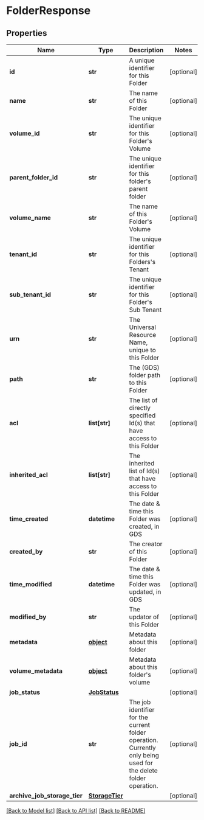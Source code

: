 # FolderResponse

## Properties
Name | Type | Description | Notes
------------ | ------------- | ------------- | -------------
**id** | **str** | A unique identifier for this Folder | [optional] 
**name** | **str** | The name of this Folder | [optional] 
**volume_id** | **str** | The unique identifier for this Folder&#39;s Volume | [optional] 
**parent_folder_id** | **str** | The unique identifier for this folder&#39;s parent folder | [optional] 
**volume_name** | **str** | The name of this Folder&#39;s Volume | [optional] 
**tenant_id** | **str** | The unique identifier for this Folders&#39;s Tenant | [optional] 
**sub_tenant_id** | **str** | The unique identifier for this Folder&#39;s Sub Tenant | [optional] 
**urn** | **str** | The Universal Resource Name, unique to this Folder | [optional] 
**path** | **str** | The (GDS) folder path to this Folder | [optional] 
**acl** | **list[str]** | The list of directly specified Id(s) that have access to this Folder | [optional] 
**inherited_acl** | **list[str]** | The inherited list of Id(s) that have access to this Folder | [optional] 
**time_created** | **datetime** | The date &amp; time this Folder was created, in GDS | [optional] 
**created_by** | **str** | The creator of this Folder | [optional] 
**time_modified** | **datetime** | The date &amp; time this Folder was updated, in GDS | [optional] 
**modified_by** | **str** | The updator of this Folder | [optional] 
**metadata** | [**object**](.md) | Metadata about this folder | [optional] 
**volume_metadata** | [**object**](.md) | Metadata about this folder&#39;s volume | [optional] 
**job_status** | [**JobStatus**](JobStatus.md) |  | [optional] 
**job_id** | **str** | The job identifier for the current folder operation. Currently only being used for the delete folder operation. | [optional] 
**archive_job_storage_tier** | [**StorageTier**](StorageTier.md) |  | [optional] 

[[Back to Model list]](../README.md#documentation-for-models) [[Back to API list]](../README.md#documentation-for-api-endpoints) [[Back to README]](../README.md)


